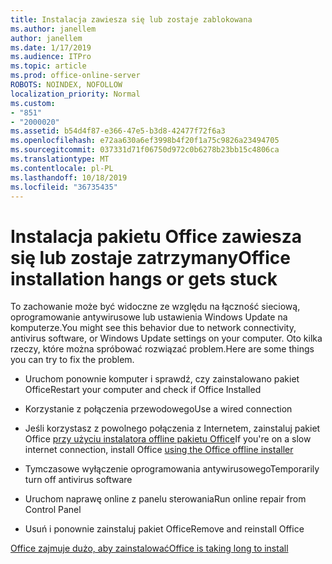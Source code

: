 ```yaml
---
title: Instalacja zawiesza się lub zostaje zablokowana
ms.author: janellem
author: janellem
ms.date: 1/17/2019
ms.audience: ITPro
ms.topic: article
ms.prod: office-online-server
ROBOTS: NOINDEX, NOFOLLOW
localization_priority: Normal
ms.custom:
- "851"
- "2000020"
ms.assetid: b54d4f87-e366-47e5-b3d8-42477f72f6a3
ms.openlocfilehash: e72aa630a6ef3998b4f20f1a75c9826a23494705
ms.sourcegitcommit: 037331d71f06750d972c0b6278b23bb15c4806ca
ms.translationtype: MT
ms.contentlocale: pl-PL
ms.lasthandoff: 10/18/2019
ms.locfileid: "36735435"
---
```

# <a name="office-installation-hangs-or-gets-stuck"></a><span data-ttu-id="69695-102">Instalacja pakietu Office zawiesza się lub zostaje zatrzymany</span><span class="sxs-lookup"><span data-stu-id="69695-102">Office installation hangs or gets stuck</span></span>

<span data-ttu-id="69695-103">To zachowanie może być widoczne ze względu na łączność sieciową, oprogramowanie antywirusowe lub ustawienia Windows Update na komputerze.</span><span class="sxs-lookup"><span data-stu-id="69695-103">You might see this behavior due to network connectivity, antivirus software, or Windows Update settings on your computer.</span></span> <span data-ttu-id="69695-104">Oto kilka rzeczy, które można spróbować rozwiązać problem.</span><span class="sxs-lookup"><span data-stu-id="69695-104">Here are some things you can try to fix the problem.</span></span>
  
- <span data-ttu-id="69695-105">Uruchom ponownie komputer i sprawdź, czy zainstalowano pakiet Office</span><span class="sxs-lookup"><span data-stu-id="69695-105">Restart your computer and check if Office Installed</span></span>

- <span data-ttu-id="69695-106">Korzystanie z połączenia przewodowego</span><span class="sxs-lookup"><span data-stu-id="69695-106">Use a wired connection</span></span>

- <span data-ttu-id="69695-107">Jeśli korzystasz z powolnego połączenia z Internetem, zainstaluj pakiet Office [przy użyciu instalatora offline pakietu Office](https://support.office.com/article/f0a85fe7-118f-41cb-a791-d59cef96ad1c?wt.mc_id=Alchemy_ClientDIA)</span><span class="sxs-lookup"><span data-stu-id="69695-107">If you're on a slow internet connection, install Office [using the Office offline installer](https://support.office.com/article/f0a85fe7-118f-41cb-a791-d59cef96ad1c?wt.mc_id=Alchemy_ClientDIA)</span></span>

- <span data-ttu-id="69695-108">Tymczasowe wyłączenie oprogramowania antywirusowego</span><span class="sxs-lookup"><span data-stu-id="69695-108">Temporarily turn off antivirus software</span></span>

- <span data-ttu-id="69695-109">Uruchom naprawę online z panelu sterowania</span><span class="sxs-lookup"><span data-stu-id="69695-109">Run online repair from Control Panel</span></span>

- <span data-ttu-id="69695-110">Usuń i ponownie zainstaluj pakiet Office</span><span class="sxs-lookup"><span data-stu-id="69695-110">Remove and reinstall Office</span></span>

[<span data-ttu-id="69695-111">Office zajmuje dużo, aby zainstalować</span><span class="sxs-lookup"><span data-stu-id="69695-111">Office is taking long to install</span></span>](https://support.office.com/article/0f09f357-3fef-42a6-b8aa-cef4c6c44bdf?wt.mc_id=Alchemy_ClientDIA)
  